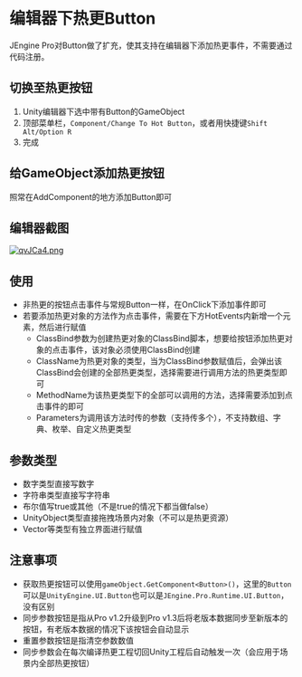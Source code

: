 # 编辑器下热更Button

JEngine Pro对Button做了扩充，使其支持在编辑器下添加热更事件，不需要通过代码注册。

## 切换至热更按钮

1. Unity编辑器下选中带有Button的GameObject
2. 顶部菜单栏，```Component/Change To Hot Button```，或者用快捷键```Shift Alt/Option R```
3. 完成

## 给GameObject添加热更按钮

照常在AddComponent的地方添加Button即可



## 编辑器截图

[![qvJCa4.png](https://s1.ax1x.com/2022/04/06/qvJCa4.png)](https://imgtu.com/i/qvJCa4)



## 使用 

- 非热更的按钮点击事件与常规Button一样，在OnClick下添加事件即可
- 若要添加热更对象的方法作为点击事件，需要在下方HotEvents内新增一个元素，然后进行赋值
  - ClassBind参数为创建热更对象的ClassBind脚本，想要给按钮添加热更对象的点击事件，该对象必须使用ClassBind创建
  - ClassName为热更对象的类型，当为ClassBind参数赋值后，会弹出该ClassBind会创建的全部热更类型，选择需要进行调用方法的热更类型即可
  - MethodName为该热更类型下的全部可以调用的方法，选择需要添加到点击事件的即可
  - Parameters为调用该方法时传的参数（支持传多个），不支持数组、字典、枚举、自定义热更类型

## 参数类型

- 数字类型直接写数字
- 字符串类型直接写字符串
- 布尔值写true或其他（不是true的情况下都当做false）
- UnityObject类型直接拖拽场景内对象（不可以是热更资源）
- Vector等类型有独立界面进行赋值



## 注意事项

- 获取热更按钮可以使用```gameObject.GetComponent<Button>()```，这里的```Button```可以是```UnityEngine.UI.Button```也可以是```JEngine.Pro.Runtime.UI.Button```，没有区别
- 同步参数按钮是指从Pro v1.2升级到Pro v1.3后将老版本数据同步至新版本的按钮，有老版本数据的情况下该按钮会自动显示
- 重置参数按钮是指清空参数数值
- 同步参数会在每次编译热更工程切回Unity工程后自动触发一次（会应用于场景内全部热更按钮）
